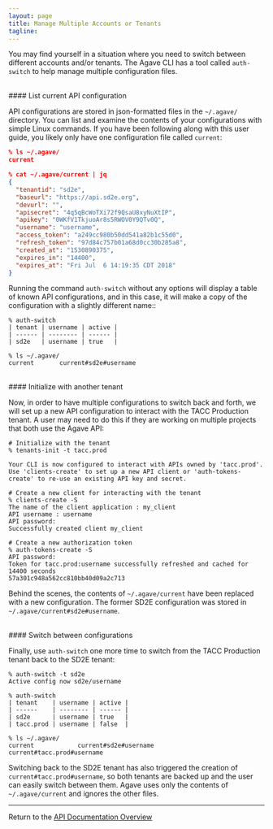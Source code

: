 ```yaml
---
layout: page
title: Manage Multiple Accounts or Tenants
tagline:
---
```


You may find yourself in a situation where you need to switch between different
accounts and/or tenants. The Agave CLI has a tool called `auth-switch` to help
manage multiple configuration files.


<br>
#### List current API configuration

API configurations are stored in json-formatted files in the `~/.agave/` 
directory. You can list and examine the contents of your configurations with
simple Linux commands.  If you have been following along with this user guide,
you likely only have one configuration file called `current`:
``` json
% ls ~/.agave/
current

% cat ~/.agave/current | jq
{
  "tenantid": "sd2e",
  "baseurl": "https://api.sd2e.org",
  "devurl": "",
  "apisecret": "4q5qBcWoTXi72f9QsaU8xyNuXtIP",
  "apikey": "0WKfV1TkjuoAr8s5RWOV0Y9QTv0Q",
  "username": "username",
  "access_token": "a249cc980b50dd541a82b1c55d0",
  "refresh_token": "97d84c757b01a68d0cc30b285a8",
  "created_at": "1530890375",
  "expires_in": "14400",
  "expires_at": "Fri Jul  6 14:19:35 CDT 2018"
}
```

Running the command `auth-switch` without any options will display a table of
known API configurations, and in this case, it will make a copy of the 
configuration with a slightly different name::
```
% auth-switch
| tenant | username | active |
| ------ | -------- | ------ |
| sd2e   | username | true   |

% ls ~/.agave/
current       current#sd2e#username
```

<br>
#### Initialize with another tenant

Now, in order to have multiple configurations to switch back and forth, we will
set up a new API configuration to interact with the TACC Production tenant. A 
user may need to do this if they are working on multiple projects that both use
the Agave API:
```
# Initialize with the tenant
% tenants-init -t tacc.prod

Your CLI is now configured to interact with APIs owned by 'tacc.prod'.
Use 'clients-create' to set up a new API client or 'auth-tokens-create' to re-use an existing API key and secret.

# Create a new client for interacting with the tenant
% clients-create -S
The name of the client application : my_client
API username : username
API password:
Successfully created client my_client

# Create a new authorization token
% auth-tokens-create -S
API password:
Token for tacc.prod:username successfully refreshed and cached for 14400 seconds
57a301c948a562cc810bb40d09a2c713
```

Behind the scenes, the contents of `~/.agave/current` have been replaced with
a new configuration. The former SD2E configuration was stored in 
`~/.agave/current#sd2e#username`.


<br>
#### Switch between configurations

Finally, use `auth-switch` one more time to switch from the TACC Production
tenant back to the SD2E tenant:
```
% auth-switch -t sd2e
Active config now sd2e/username

% auth-switch
| tenant    | username | active |
| ------    | -------- | ------ |
| sd2e      | username | true   |
| tacc.prod | username | false  |

% ls ~/.agave/
current            current#sd2e#username            current#tacc.prod#username
```

Switching back to the SD2E tenant has also triggered the creation of
`current#tacc.prod#username`, so both tenants are backed up and the user can
easily switch between them. Agave uses only the contents of `~/.agave/current`
and ignores the other files.


---
Return to the [API Documentation Overview](../index.md)
